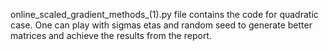 online_scaled_gradient_methods_(1).py file contains the code for quadratic case. One can play with sigmas etas and random seed to generate better matrices and achieve the results from the report.
